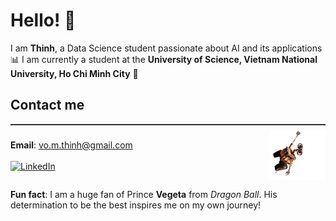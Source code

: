 # Hello! 👋

I am **Thinh**, a Data Science student passionate about AI and its applications 📊
I am currently a student at the **University of Science, Vietnam National University, Ho Chi Minh City** **🔬**

## Contact me

<hr style="border:0;border-top:1px solid #444;margin:0;"/>

<div style="display:flex; align-items:center; justify-content:space-between; margin-top:8px;">
  <!-- Left side: Email + LinkedIn -->
  <div>
	  
**Email**: vo.m.thinh@gmail.com  
    <br/>
[![LinkedIn](https://img.shields.io/badge/LinkedIn-ThinhVoMinh-blue?style=flat&logo=linkedin)](https://www.linkedin.com/in/vmthinh)
  </div>

  <!-- Right side: Wall‑E image -->
  <div>
    <img
      src="assets/walle.gif"
      alt="Wall‑E hanging around"
      width="90"
      style="display:block; margin:0;"
    />
  </div>
</div>

**Fun fact**: I am a huge fan of Prince **Vegeta** from *Dragon Ball*. His determination to be the best inspires me on my own journey!